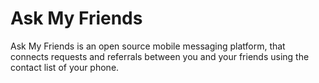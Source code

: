 # Ask My Friends

Ask My Friends is an open source mobile messaging platform, that connects requests and referrals between you and your friends using the contact list of your phone.